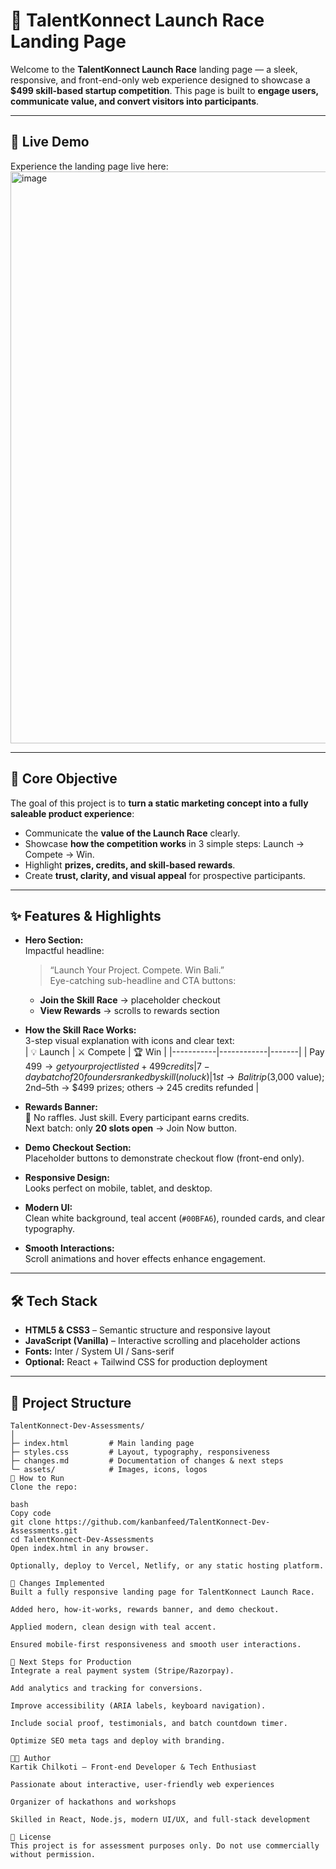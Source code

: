 # 🚀 TalentKonnect Launch Race Landing Page

Welcome to the **TalentKonnect Launch Race** landing page — a sleek, responsive, and front-end-only web experience designed to showcase a **$499 skill-based startup competition**. This page is built to **engage users, communicate value, and convert visitors into participants**.

---

## 🌟 Live Demo

Experience the landing page live here:  
<img width="1682" height="915" alt="image" src="https://github.com/user-attachments/assets/eaa0c9d8-4a52-4a5b-8cdd-69975030c99f" />


---

## 🎯 Core Objective

The goal of this project is to **turn a static marketing concept into a fully saleable product experience**:

- Communicate the **value of the Launch Race** clearly.  
- Showcase **how the competition works** in 3 simple steps: Launch → Compete → Win.  
- Highlight **prizes, credits, and skill-based rewards**.  
- Create **trust, clarity, and visual appeal** for prospective participants.

---

## ✨ Features & Highlights

- **Hero Section:**  
  Impactful headline:  
  > “Launch Your Project. Compete. Win Bali.”  
  Eye-catching sub-headline and CTA buttons:  
  - **Join the Skill Race** → placeholder checkout  
  - **View Rewards** → scrolls to rewards section  

- **How the Skill Race Works:**  
  3-step visual explanation with icons and clear text:  
  | 💡 Launch | ⚔️ Compete | 🏆 Win |
  |-----------|------------|-------|
  | Pay $499 → get your project listed + 499 credits | 7-day batch of 20 founders ranked by skill (no luck) | 1st → Bali trip ($3,000 value); 2nd–5th → $499 prizes; others → 245 credits refunded |

- **Rewards Banner:**  
  🎯 No raffles. Just skill. Every participant earns credits.  
  Next batch: only **20 slots open** → Join Now button.

- **Demo Checkout Section:**  
  Placeholder buttons to demonstrate checkout flow (front-end only).  

- **Responsive Design:**  
  Looks perfect on mobile, tablet, and desktop.  

- **Modern UI:**  
  Clean white background, teal accent (`#00BFA6`), rounded cards, and clear typography.  

- **Smooth Interactions:**  
  Scroll animations and hover effects enhance engagement.

---

## 🛠️ Tech Stack

- **HTML5 & CSS3** – Semantic structure and responsive layout  
- **JavaScript (Vanilla)** – Interactive scrolling and placeholder actions  
- **Fonts:** Inter / System UI / Sans-serif  
- **Optional:** React + Tailwind CSS for production deployment  

---

## 📂 Project Structure

```text
TalentKonnect-Dev-Assessments/
│
├─ index.html         # Main landing page
├─ styles.css         # Layout, typography, responsiveness
├─ changes.md         # Documentation of changes & next steps
└─ assets/            # Images, icons, logos
🚀 How to Run
Clone the repo:

bash
Copy code
git clone https://github.com/kanbanfeed/TalentKonnect-Dev-Assessments.git
cd TalentKonnect-Dev-Assessments
Open index.html in any browser.

Optionally, deploy to Vercel, Netlify, or any static hosting platform.

📝 Changes Implemented
Built a fully responsive landing page for TalentKonnect Launch Race.

Added hero, how-it-works, rewards banner, and demo checkout.

Applied modern, clean design with teal accent.

Ensured mobile-first responsiveness and smooth user interactions.

🎯 Next Steps for Production
Integrate a real payment system (Stripe/Razorpay).

Add analytics and tracking for conversions.

Improve accessibility (ARIA labels, keyboard navigation).

Include social proof, testimonials, and batch countdown timer.

Optimize SEO meta tags and deploy with branding.

👨‍💻 Author
Kartik Chilkoti – Front-end Developer & Tech Enthusiast

Passionate about interactive, user-friendly web experiences

Organizer of hackathons and workshops

Skilled in React, Node.js, modern UI/UX, and full-stack development

📜 License
This project is for assessment purposes only. Do not use commercially without permission.
